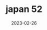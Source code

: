 ---
weight: 52
images: 
- /images/Japan/DSCF9200.jpg
title: japan 52
date: 2023-02-26
tags:
- japan
---